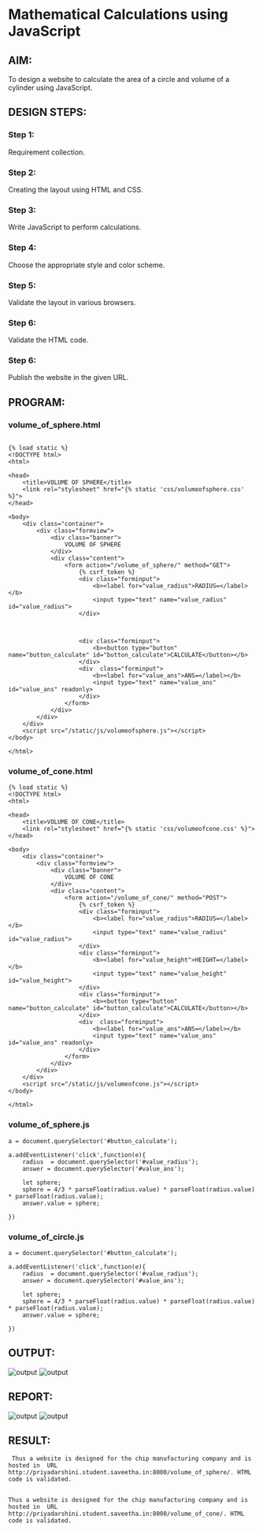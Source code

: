 # Mathematical Calculations using JavaScript
## AIM:
To design a website to calculate the area of a circle and volume of a cylinder using JavaScript.

## DESIGN STEPS:
### Step 1: 
Requirement collection.
### Step 2:
Creating the layout using HTML and CSS.
### Step 3:
Write JavaScript to perform calculations.
### Step 4:
Choose the appropriate style and color scheme.
### Step 5:
Validate the layout in various browsers.
### Step 6:
Validate the HTML code.
### Step 6:
Publish the website in the given URL.


## PROGRAM:

### volume_of_sphere.html
```

{% load static %}
<!DOCTYPE html>
<html>

<head>
    <title>VOLUME OF SPHERE</title>
    <link rel="stylesheet" href="{% static 'css/volumeofsphere.css' %}">
</head>

<body>
    <div class="container">
        <div class="formview">
            <div class="banner">
                VOLUME OF SPHERE
            </div>
            <div class="content">
                <form action="/volume_of_sphere/" method="GET">
                    {% csrf_token %}
                    <div class="forminput">
                        <b><label for="value_radius">RADIUS=</label></b>
                        <input type="text" name="value_radius" id="value_radius">
                    </div>
                    
                    
                                       
                    <div class="forminput">
                        <b><button type="button" name="button_calculate" id="button_calculate">CALCULATE</button></b>
                    </div>
                    <div  class="forminput">
                        <b><label for="value_ans">ANS=</label></b>
                        <input type="text" name="value_ans" id="value_ans" readonly>
                    </div> 
                </form>
            </div>
        </div>
    </div>
    <script src="/static/js/volumeofsphere.js"></script>
</body>

</html>
```

### volume_of_cone.html 
```
{% load static %}
<!DOCTYPE html>
<html>

<head>
    <title>VOLUME OF CONE</title>
    <link rel="stylesheet" href="{% static 'css/volumeofcone.css' %}">
</head>

<body>
    <div class="container">
        <div class="formview">
            <div class="banner">
                VOLUME OF CONE
            </div>
            <div class="content">
                <form action="/volume_of_cone/" method="POST">
                    {% csrf_token %}
                    <div class="forminput">
                        <b><label for="value_radius">RADIUS=</label></b>
                        <input type="text" name="value_radius" id="value_radius">
                    </div>
                    <div class="forminput">
                        <b><label for="value_height">HEIGHT=</label></b>
                        <input type="text" name="value_height" id="value_height">
                    </div>
                    <div class="forminput">
                        <b><button type="button" name="button_calculate" id="button_calculate">CALCULATE</button></b>
                    </div>
                    <div  class="forminput">
                        <b><label for="value_ans">ANS=</label></b>
                        <input type="text" name="value_ans" id="value_ans" readonly>
                    </div> 
                </form>
            </div>
        </div>
    </div>
    <script src="/static/js/volumeofcone.js"></script>
</body>

</html>
```
### volume_of_sphere.js
```
a = document.querySelector('#button_calculate');

a.addEventListener('click',function(e){
    radius  = document.querySelector('#value_radius');
    answer = document.querySelector('#value_ans');

    let sphere;
    sphere = 4/3 * parseFloat(radius.value) * parseFloat(radius.value) * parseFloat(radius.value);
    answer.value = sphere;
     
})
```

### volume_of_circle.js

```
a = document.querySelector('#button_calculate');

a.addEventListener('click',function(e){
    radius  = document.querySelector('#value_radius');
    answer = document.querySelector('#value_ans');

    let sphere;
    sphere = 4/3 * parseFloat(radius.value) * parseFloat(radius.value) * parseFloat(radius.value);
    answer.value = sphere;
     
})

```

## OUTPUT:
![output](./static/image/output1.jpg)
![output](./static/image/output2.jpg)

## REPORT:
![output](./static/image/report1.jpg)
![output](./static/image/report2.jpg)

## RESULT:
     Thus a website is designed for the chip manufacturing company and is hosted in  URL http://priyadarshini.student.saveetha.in:8000/volume_of_sphere/. HTML code is validated.


    Thus a website is designed for the chip manufacturing company and is hosted in  URL http://priyadarshini.student.saveetha.in:8000/volume_of_cone/. HTML code is validated.

